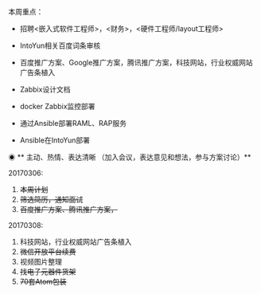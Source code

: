 本周重点：

* 招聘&lt;嵌入式软件工程师&gt;，&lt;财务&gt;，&lt;硬件工程师/layout工程师&gt;

* IntoYun相关百度词条审核

* 百度推广方案、Google推广方案，腾讯推广方案，科技网站，行业权威网站广告条植入

* Zabbix设计文档

* docker Zabbix监控部署

* 通过Ansible部署RAML、RAP服务

* Ansible在IntoYun部署

◉ ** 主动、热情、表达清晰 （加入会议，表达意见和想法，参与方案讨论）**

20170306:

1. ~~本周计划~~
2. ~~筛选简历，通知面试~~
3. ~~百度推广方案、腾讯推广方案，~~

20170308:

1. 科技网站，行业权威网站广告条植入
2. ~~微信开放平台续费~~
3. 视频图片整理
4. ~~找电子元器件货架~~
5. ~~70套Atom包装~~



